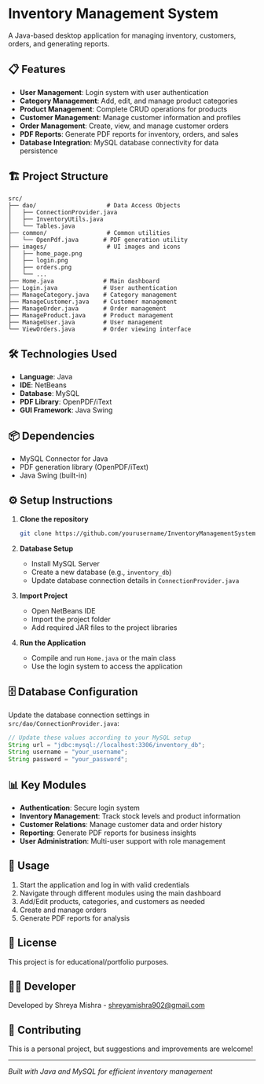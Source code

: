 # Inventory Management System

A Java-based desktop application for managing inventory, customers, orders, and generating reports.

## 📋 Features

- **User Management**: Login system with user authentication
- **Category Management**: Add, edit, and manage product categories
- **Product Management**: Complete CRUD operations for products
- **Customer Management**: Manage customer information and profiles
- **Order Management**: Create, view, and manage customer orders
- **PDF Reports**: Generate PDF reports for inventory, orders, and sales
- **Database Integration**: MySQL database connectivity for data persistence

## 🏗️ Project Structure

```
src/
├── dao/                    # Data Access Objects
│   ├── ConnectionProvider.java
│   ├── InventoryUtils.java
│   └── Tables.java
├── common/                 # Common utilities
│   └── OpenPdf.java       # PDF generation utility
├── images/                 # UI images and icons
│   ├── home_page.png
│   ├── login.png
│   ├── orders.png
│   └── ...
├── Home.java              # Main dashboard
├── Login.java             # User authentication
├── ManageCategory.java    # Category management
├── ManageCustomer.java    # Customer management
├── ManageOrder.java       # Order management
├── ManageProduct.java     # Product management
├── ManageUser.java        # User management
└── ViewOrders.java        # Order viewing interface
```

## 🛠️ Technologies Used

- **Language**: Java
- **IDE**: NetBeans
- **Database**: MySQL
- **PDF Library**: OpenPDF/iText
- **GUI Framework**: Java Swing

## 📦 Dependencies

- MySQL Connector for Java
- PDF generation library (OpenPDF/iText)
- Java Swing (built-in)

## ⚙️ Setup Instructions

1. **Clone the repository**
   ```bash
   git clone https://github.com/yourusername/InventoryManagementSystem.git
   ```

2. **Database Setup**
   - Install MySQL Server
   - Create a new database (e.g., `inventory_db`)
   - Update database connection details in `ConnectionProvider.java`

3. **Import Project**
   - Open NetBeans IDE
   - Import the project folder
   - Add required JAR files to the project libraries

4. **Run the Application**
   - Compile and run `Home.java` or the main class
   - Use the login system to access the application

## 🗄️ Database Configuration

Update the database connection settings in `src/dao/ConnectionProvider.java`:

```java
// Update these values according to your MySQL setup
String url = "jdbc:mysql://localhost:3306/inventory_db";
String username = "your_username";
String password = "your_password";
```

## 📊 Key Modules

- **Authentication**: Secure login system
- **Inventory Management**: Track stock levels and product information
- **Customer Relations**: Manage customer data and order history
- **Reporting**: Generate PDF reports for business insights
- **User Administration**: Multi-user support with role management

## 🚀 Usage

1. Start the application and log in with valid credentials
2. Navigate through different modules using the main dashboard
3. Add/Edit products, categories, and customers as needed
4. Create and manage orders
5. Generate PDF reports for analysis

## 📄 License

This project is for educational/portfolio purposes.

## 👨‍💻 Developer

Developed by Shreya Mishra - shreyamishra902@gmail.com

## 🤝 Contributing

This is a personal project, but suggestions and improvements are welcome!

---

*Built with Java and MySQL for efficient inventory management*
